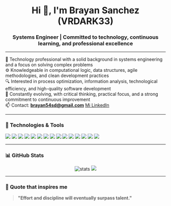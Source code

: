 <h1 align="center">Hi 👋, I'm Brayan Sanchez (VRDARK33)</h1>
<h3 align="center">Systems Engineer | Committed to technology, continuous learning, and professional excellence</h3>

---

💼 Technology professional with a solid background in systems engineering and a focus on solving complex problems  
⚙️ Knowledgeable in computational logic, data structures, agile methodologies, and clean development practices  
🔍 Interested in process optimization, information analysis, technological efficiency, and high-quality software development  
🧠 Constantly evolving, with critical thinking, practical focus, and a strong commitment to continuous improvement  
📫 Contact: **brayan54sd@gmail.com**
[Mi LinkedIn](https://www.linkedin.com/in/brayan-sanchez-405a37263)





---

### 🚀 Technologies & Tools

<p align="left">
  <img src="https://img.shields.io/badge/Java-ED8B00?style=for-the-badge&logo=java&logoColor=white"/>
  <img src="https://img.shields.io/badge/SpringBoot-6DB33F?style=for-the-badge&logo=springboot&logoColor=white"/>
  <img src="https://img.shields.io/badge/C++-00599C?style=for-the-badge&logo=cplusplus&logoColor=white"/>
  <img src="https://img.shields.io/badge/PHP-777BB4?style=for-the-badge&logo=php&logoColor=white"/>
  <img src="https://img.shields.io/badge/MySQL-4479A1?style=for-the-badge&logo=mysql&logoColor=white"/>
  <img src="https://img.shields.io/badge/Python-3776AB?style=for-the-badge&logo=python&logoColor=white"/>
  <img src="https://img.shields.io/badge/Django-092E20?style=for-the-badge&logo=django&logoColor=white"/>
  <img src="https://img.shields.io/badge/HTML5-E34F26?style=for-the-badge&logo=html5&logoColor=white"/>
  <img src="https://img.shields.io/badge/CSS3-1572B6?style=for-the-badge&logo=css3&logoColor=white"/>
  <img src="https://img.shields.io/badge/Unity-000000?style=for-the-badge&logo=unity&logoColor=white"/>
  <img src="https://img.shields.io/badge/Git-F05032?style=for-the-badge&logo=git&logoColor=white"/>
  <img src="https://img.shields.io/badge/GitHub-181717?style=for-the-badge&logo=github&logoColor=white"/>
  <img src="https://img.shields.io/badge/PostgreSQL-336791?style=for-the-badge&logo=postgresql&logoColor=white"/>
  <img src="https://img.shields.io/badge/Linux-FCC624?style=for-the-badge&logo=linux&logoColor=black"/>
  <img src="https://img.shields.io/badge/Visual_Studio_Code-007ACC?style=for-the-badge&logo=visual-studio-code&logoColor=white"/>
</p>

---

### 📊 GitHub Stats

<p align="center">
  <img src="https://github-readme-stats.vercel.app/api?username=VRDARK33&show_icons=true&theme=tokyonight" alt="stats" />

  <img src="https://github-readme-stats.vercel.app/api/top-langs/?username=VRDARK33&layout=compact&theme=tokyonight"/>
</p>

---

### 📌 Quote that inspires me
> **"Effort and discipline will eventually surpass talent."**
